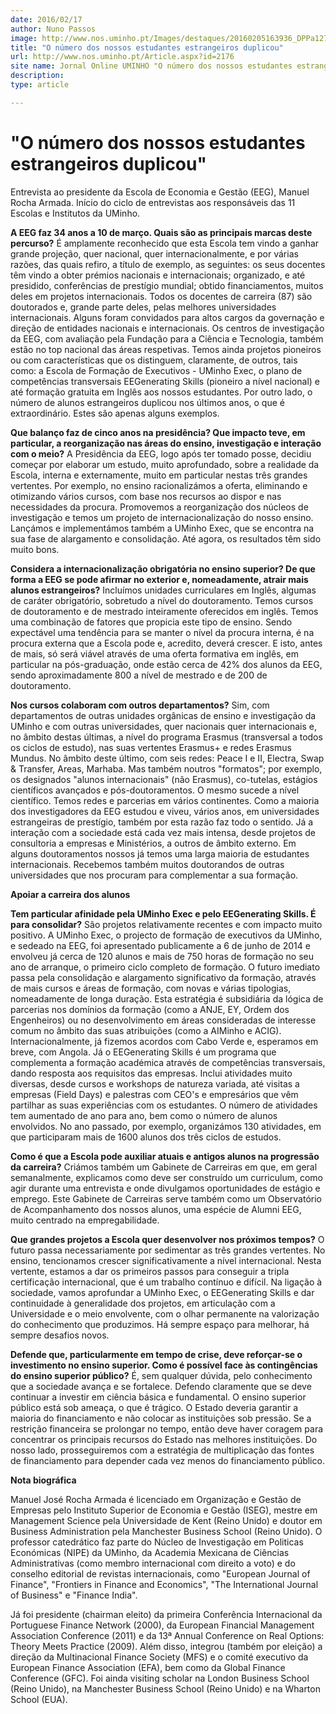 ```yaml
---
date: 2016/02/17
author: Nuno Passos
image: http://www.nos.uminho.pt/Images/destaques/20160205163936_DPPa127423eeg2.jpg
title: "O número dos nossos estudantes estrangeiros duplicou"
url: http://www.nos.uminho.pt/Article.aspx?id=2176
site name: Jornal Online UMINHO "O número dos nossos estudantes estrangeiros duplicou"
description: 
type: article

---
```

# "O número dos nossos estudantes estrangeiros duplicou"




Entrevista ao presidente da Escola de Economia e Gestão (EEG), Manuel Rocha Armada. Início do ciclo de entrevistas aos responsáveis das 11 Escolas e Institutos da UMinho.

**A EEG faz 34 anos a 10 de março. Quais são as principais marcas deste percurso?** 
É amplamente reconhecido que esta Escola tem vindo a ganhar grande projeção, quer nacional, quer internacionalmente, e por várias razões, das quais refiro, a título de exemplo, as seguintes: os seus docentes têm vindo a obter prémios nacionais e internacionais; organizado, e até presidido, conferências de prestígio mundial; obtido financiamentos, muitos deles em projetos internacionais. Todos os docentes de carreira (87) são doutorados e, grande parte deles, pelas melhores universidades internacionais. Alguns foram convidados para altos cargos da governação e direção de entidades nacionais e internacionais. Os centros de investigação da EEG, com avaliação pela Fundação para a Ciência e Tecnologia, também estão no top nacional das áreas respetivas. Temos ainda projetos pioneiros ou com características que os distinguem, claramente, de outros, tais como: a Escola de Formação de Executivos - UMinho Exec, o plano de competências transversais EEGenerating Skills (pioneiro a nível nacional) e até formação gratuita em Inglês aos nossos estudantes. Por outro lado, o número de alunos estrangeiros duplicou nos últimos anos, o que é extraordinário. Estes são apenas alguns exemplos.

**Que balanço faz de cinco anos na presidência? Que impacto teve, em particular, a reorganização nas áreas do ensino, investigação e interação com o meio?** 
A Presidência da EEG, logo após ter tomado posse, decidiu começar por elaborar um estudo, muito aprofundado, sobre a realidade da Escola, interna e externamente, muito em particular nestas três grandes vertentes. Por exemplo, no ensino racionalizámos a oferta, eliminando e otimizando vários cursos, com base nos recursos ao dispor e nas necessidades da procura. Promovemos a reorganização dos núcleos de investigação e temos um projeto de internacionalização do nosso ensino. Lançámos e implementámos também a UMinho Exec, que se encontra na sua fase de alargamento e consolidação. Até agora, os resultados têm sido muito bons.

**Considera a internacionalização obrigatória no ensino superior? De que forma a EEG se pode afirmar no exterior e, nomeadamente, atrair mais alunos estrangeiros?** 
Incluímos unidades curriculares em Inglês, algumas de caráter obrigatório, sobretudo a nível do doutoramento. Temos cursos de doutoramento e de mestrado inteiramente oferecidos em inglês. Temos uma combinação de fatores que propicia este tipo de ensino. Sendo expectável uma tendência para se manter o nível da procura interna, é na procura externa que a Escola pode e, acredito, deverá crescer. E isto, antes de mais, só será viável através de uma oferta formativa em inglês, em particular na pós-graduação, onde estão cerca de 42% dos alunos da EEG, sendo aproximadamente 800 a nível de mestrado e de 200 de doutoramento.

**Nos cursos colaboram com outros departamentos?** 
Sim, com departamentos de outras unidades orgânicas de ensino e investigação da UMinho e com outras universidades, quer nacionais quer internacionais e, no âmbito destas últimas, a nível do programa Erasmus (transversal a todos os ciclos de estudo), nas suas vertentes Erasmus+ e redes Erasmus Mundus. No âmbito deste último, com seis redes: Peace I e II, Electra, Swap & Transfer, Areas, Marhaba. Mas também noutros "formatos"; por exemplo, os designados "alunos internacionais" (não Erasmus), co-tutelas, estágios científicos avançados e pós-doutoramentos. O mesmo sucede a nível científico. Temos redes e parcerias em vários continentes. Como a maioria dos investigadores da EEG estudou e viveu, vários anos, em universidades estrangeiras de prestígio, também por esta razão faz todo o sentido. Já a interação com a sociedade está cada vez mais intensa, desde projetos de consultoria a empresas e Ministérios, a outros de âmbito externo. Em alguns doutoramentos nossos já temos uma larga maioria de estudantes internacionais. Recebemos também muitos doutorandos de outras universidades que nos procuram para complementar a sua formação.


**Apoiar a carreira dos alunos** 

**Tem particular afinidade pela UMinho Exec e pelo EEGenerating Skills. É para consolidar?** 
São projetos relativamente recentes e com impacto muito positivo. A UMinho Exec, o projecto de formação de executivos da UMinho, e sedeado na EEG, foi apresentado publicamente a 6 de junho de 2014 e envolveu já cerca de 120 alunos e mais de 750 horas de formação no seu ano de arranque, o primeiro ciclo completo de formação. O futuro imediato passa pela consolidação e alargamento significativo da formação, através de mais cursos e áreas de formação, com novas e várias tipologias, nomeadamente de longa duração. Esta estratégia é subsidiária da lógica de parcerias nos domínios da formação (como a ANJE, EY, Ordem dos Engenheiros) ou no desenvolvimento em áreas consideradas de interesse comum no âmbito das suas atribuições (como a AIMinho e ACIG). Internacionalmente, já fizemos acordos com Cabo Verde e, esperamos em breve, com Angola. Já o EEGenerating Skills é um programa que complementa a formação académica através de competências transversais, dando resposta aos requisitos das empresas. Inclui atividades muito diversas, desde cursos e workshops de natureza variada, até visitas a empresas (Field Days) e palestras com CEO's e empresários que vêm partilhar as suas experiências com os estudantes. O número de atividades tem aumentado de ano para ano, bem como o número de alunos envolvidos. No ano passado, por exemplo, organizámos 130 atividades, em que participaram mais de 1600 alunos dos três ciclos de estudos.

**Como é que a Escola pode auxiliar atuais e antigos alunos na progressão da carreira?** 
Criámos também um Gabinete de Carreiras em que, em geral semanalmente, explicamos como deve ser construído um curriculum, como agir durante uma entrevista e onde divulgamos oportunidades de estágio e emprego. Este Gabinete de Carreiras serve também como um Observatório de Acompanhamento dos nossos alunos, uma espécie de Alumni EEG, muito centrado na empregabilidade.

**Que grandes projetos a Escola quer desenvolver nos próximos tempos?** 
O futuro passa necessariamente por sedimentar as três grandes vertentes. No ensino, tencionamos crescer significativamente a nível internacional. Nesta vertente, estamos a dar os primeiros passos para conseguir a tripla certificação internacional, que é um trabalho contínuo e difícil. Na ligação à sociedade, vamos aprofundar a UMinho Exec, o EEGenerating Skills e dar continuidade à generalidade dos projetos, em articulação com a Universidade e o meio envolvente, com o olhar permanente na valorização do conhecimento que produzimos. Há sempre espaço para melhorar, há sempre desafios novos.

**Defende que, particularmente em tempo de crise, deve reforçar-se o investimento no ensino superior. Como é possível face às contingências do ensino superior público?** 
É, sem qualquer dúvida, pelo conhecimento que a sociedade avança e se fortalece. Defendo claramente que se deve continuar a investir em ciência básica e fundamental. O ensino superior público está sob ameaça, o que é trágico. O Estado deveria garantir a maioria do financiamento e não colocar as instituições sob pressão. Se a restrição financeira se prolongar no tempo, então deve haver coragem para concentrar os principais recursos do Estado nas melhores instituições. Do nosso lado, prosseguiremos com a estratégia de multiplicação das fontes de financiamento para depender cada vez menos do financiamento público. 

**Nota biográfica** 

Manuel José Rocha Armada é licenciado em Organização e Gestão de Empresas pelo Instituto Superior de Economia e Gestão (ISEG), mestre em Management Science pela Universidade de Kent (Reino Unido) e doutor em Business Administration pela Manchester Business School (Reino Unido). O professor catedrático faz parte do Núcleo de Investigação em Politicas Económicas (NIPE) da UMinho, da Academia Mexicana de Ciências Administrativas (como membro internacional com direito a voto) e do conselho editorial de revistas internacionais, como "European Journal of Finance", "Frontiers in Finance and Economics", "The International Journal of Business" e "Finance India".

Já foi presidente (chairman eleito) da primeira Conferência Internacional da Portuguese Finance Network (2000), da European Financial Management Association Conference (2011) e da 13ª Annual Conference on Real Options: Theory Meets Practice (2009). Além disso, integrou (também por eleição) a direção da Multinacional Finance Society (MFS) e o comité executivo da European Finance Association (EFA), bem como da Global Finance Conference (GFC). Foi ainda visiting scholar na London Business School (Reino Unido), na Manchester Business School (Reino Unido) e na Wharton School (EUA).
